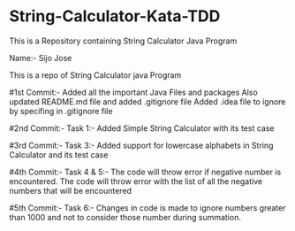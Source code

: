 # String-Calculator-Kata-TDD
This is a Repository containing String Calculator Java Program


Name:- Sijo Jose

This is a repo of String Calculator java Program

#1st Commit:- 
    Added all the important Java Files and packages
    Also updated README.md file and added .gitignore file
    Added .idea file to ignore by specifing in .gitignore file


#2nd Commit:-
    Task 1:-
    Added Simple String Calculator with its test case


#3rd Commit:-
    Task 3:-
    Added support for lowercase alphabets in String Calculator and its test case

#4th Commit:-
    Task 4 & 5:-
    The code will throw error if negative number is encountered.
    The code will throw error with the list of all the negative numbers that will be encountered

#5th Commit:-
    Task 6:-
    Changes in code is made to ignore numbers greater than 1000 and not to consider those number during summation.
    